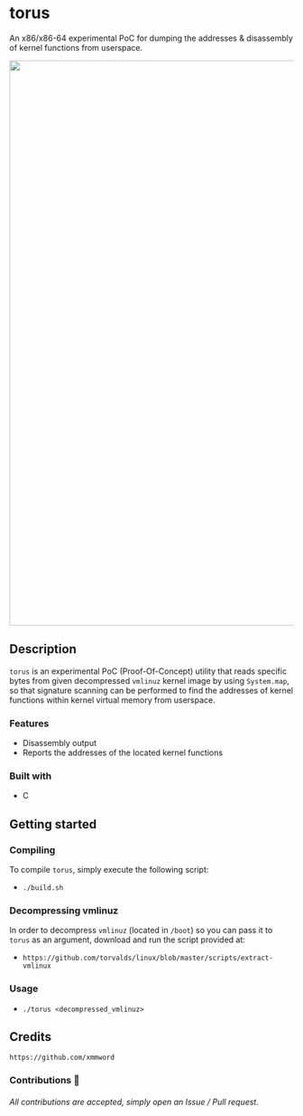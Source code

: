 # torus
An x86/x86-64 experimental PoC for dumping the addresses & disassembly of kernel functions from userspace.

<div align="center">
    <img src="https://user-images.githubusercontent.com/105472509/177006259-e755f7a6-7756-4e3c-8012-98f4f71dfc9d.png" width="1000px"><br>
</div>

## Description
`torus` is an experimental PoC (Proof-Of-Concept) utility that reads specific bytes from given decompressed `vmlinuz` kernel image by using `System.map`, so that signature scanning can be performed to find the addresses of kernel functions within kernel virtual memory from userspace.

### Features
- Disassembly output
- Reports the addresses of the located kernel functions

### Built with
- C

## Getting started
### Compiling
To compile `torus`, simply execute the following script:
- `./build.sh`

### Decompressing vmlinuz
In order to decompress `vmlinuz` (located in `/boot`) so you can pass it to `torus` as an argument, download and run the script provided at:

- `https://github.com/torvalds/linux/blob/master/scripts/extract-vmlinux`

### Usage
- `./torus <decompressed_vmlinuz>`

## Credits
```
https://github.com/xmmword
```
### Contributions 🎉
###### All contributions are accepted, simply open an Issue / Pull request.
